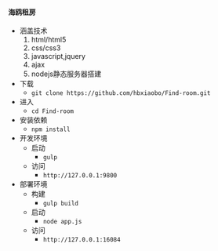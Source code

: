 #### 海鸥租房
* 涵盖技术
	1. html/html5
	2. css/css3
	3. javascript,jquery
	4. ajax
	5. nodejs静态服务器搭建
* 下载
  - `git clone https://github.com/hbxiaobo/Find-room.git`
* 进入
  - `cd Find-room`
* 安装依赖
  - `npm install`
* 开发环境
  - 启动
    - `gulp`
  - 访问
    - `http://127.0.0.1:9800`
* 部署环境
  - 构建
    - `gulp build`
  - 启动
    - `node app.js`
  - 访问
    - `http://127.0.0.1:16084`